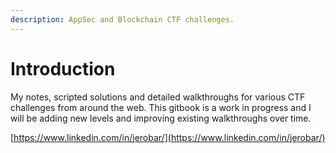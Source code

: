 ```yaml
---
description: AppSec and Blockchain CTF challenges.
---
```


# Introduction

My notes, scripted solutions and detailed walkthroughs for various CTF challenges from around the web. This gitbook is a work in progress and I will be adding new levels and improving existing walkthroughs over time.

[https://www.linkedin.com/in/jerobar/](https://www.linkedin.com/in/jerobar/)
